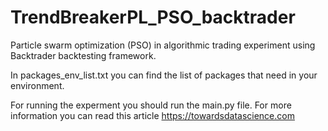 # TrendBreakerPL_PSO_backtrader
 Particle swarm optimization (PSO) in algorithmic trading experiment using Backtrader backtesting framework.
 
 In packages_env_list.txt you can find the  list of packages that need in your environment.
 
 For running the experment you should run the main.py file. For more information you can read this article https://towardsdatascience.com
